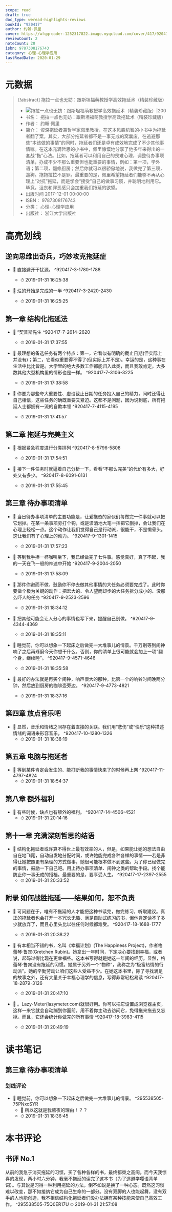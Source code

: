 ```yaml
---
scope: read
draft: true
doc_type: weread-highlights-reviews
bookId: "920417"
author: 约翰·佩里
cover: https://wfqqreader-1252317822.image.myqcloud.com/cover/417/920417/t7_920417.jpg
reviewCount: 2
noteCount: 20
isbn: 9787308176743
category: 心理-心理学应用
lastReadDate: 2020-01-29
---
```

# 元数据
> [!abstract] 拖拉一点也无妨：跟斯坦福萌教授学高效拖延术（精装珍藏版）
> - ![ 拖拉一点也无妨：跟斯坦福萌教授学高效拖延术（精装珍藏版）|200](https://wfqqreader-1252317822.image.myqcloud.com/cover/417/920417/t7_920417.jpg)
> - 书名： 拖拉一点也无妨：跟斯坦福萌教授学高效拖延术（精装珍藏版）
> - 作者： 约翰·佩里
> - 简介： 资深拖延者兼哲学家佩里教授，在这本风趣机智的小书中为拖延者翻了案。其实，大部分拖延者都不是一事无成的窝囊废，在逃避那些“本该做的事情”的同时，拖延者们还是卓有成效地完成了不少其他事情嘛。在这本充满哲思的小书中，佩里慷慨地分享了他多年来得出的一套战“拖”心法。比如，拖延者可以利用自己的畏难心理，调整待办事项清单，办成不少不那么重要但也挺重要的事情，例如：第一项，学外语；第二项，翻修厨房；然后你就可以很骄傲地说，我做完了第三项，遛狗。拖拖拉拉不是罪。最重要的是，佩里希望拖延者们能够不再从心理上“对抗”拖延，而是学会“接受”自己的做事习惯，并聪明地利用它。毕竟，沮丧和罪恶感只会加重我们拖延的欲望。
> - 出版时间 2017-12-01 00:00:00
> - ISBN： 9787308176743
> - 分类： 心理-心理学应用
> - 出版社： 浙江大学出版社

# 高亮划线

## 逆向思维出奇兵，巧妙攻克拖延症


- 📌 直接避开干扰源。 ^920417-3-1780-1788
    - ⏱ 2019-01-31 16:25:38 

- 📌 烂的开始是完成的一半 ^920417-3-2420-2430
    - ⏱ 2019-01-31 16:25:25 
## 第一章 结构化拖延法


- 📌 “契普斯先生 ^920417-7-2614-2620
    - ⏱ 2019-01-31 17:37:55 

- 📌 最理想的备选任务有两个特点：第一，它看似有明确的截止日期(但实际上并没有)；第二，它看似重要得不得了(但实际上并不是)。幸运的是，这种事在生活中比比皆是。大学里的绝大多数工作都能归入此类，而且我敢肯定，大多数其他大型机构里的情形也是一样。 ^920417-7-3106-3225
    - ⏱ 2019-01-31 17:38:58 

- 📌 你要为那些夸大重要性、虚设截止日期的任务投入自己的精力，同时还得让自己相信，这些任务的确既重要又紧迫。这都不是问题，因为说到底，所有拖延人士都拥有一流的自欺本领 ^920417-7-4115-4195
    - ⏱ 2019-01-31 17:41:57 
## 第二章 拖延与完美主义


- 📌 根据紧急程度进行分类排列 ^920417-8-5796-5808
    - ⏱ 2019-01-31 17:54:51 

- 📌 接下一件任务时就逼着自己分析一下，看看“不那么完美”的代价有多大，好处又有多少。 ^920417-8-6091-6131
    - ⏱ 2019-01-31 17:55:45 
## 第三章 待办事项清单


- 📌 当日待办事项清单的主要功能是，让爱拖沓的家伙们每做完一件事就可以把它划掉。在某一条事项旁打个钩，或是潇洒地大笔一挥把它删掉，会让我们在心理上轻松一点。这个动作让我们觉得自己是行动派，很能干，不是懒骨头。这让我们有了心理上的动力。 ^920417-9-1301-1415
    - ⏱ 2019-01-31 17:57:23 

- 📌 等到我手捧一杯咖啡坐下，我已经做完了七件事。感觉真好，真了不起，我的一天在飞一般的神速中开始 ^920417-9-2004-2050
    - ⏱ 2019-01-31 17:58:09 

- 📌 那件你避而不做、鼓励你不停去做其他事情的大任务必须要完成了。此时你要做个极为关键的动作：把宏大的、令人望而却步的大任务拆分成小的、没那么吓人的任务 ^920417-9-2523-2596
    - ⏱ 2019-01-31 18:34:12 

- 📌 把其他可能会让人分心的事情也写下来，提醒自己别做。 ^920417-9-4344-4369
    - ⏱ 2019-01-31 18:35:11 

- 📌 睡觉前，你可以想象一下起床之后做完一大堆事儿的情景。千万别等到闹钟响了之后再琢磨今天你想干什么，否则，你的清单上很可能就会加上一项“翻个身，继续睡”。 ^920417-9-4571-4646
    - ⏱ 2019-01-31 18:35:58 

- 📌 最好的办法就是再买个闹钟，响声很大的那种，比第一个的响铃时间晚两分钟，然后放到厨房的咖啡壶旁边。 ^920417-9-4773-4821
    - ⏱ 2019-01-31 18:37:16 
## 第四章 放点音乐吧


- 📌 显然，音乐和情绪之间存在着直接的关联。我们用“悲伤”或“快乐”这种描述情绪的词语来形容音乐。 ^920417-10-1280-1326
    - ⏱ 2019-01-31 18:38:19 
## 第五章 电脑与拖延者


- 📌 等到某件肯定会发生的、能打断我的事情快来了的时候再上网 ^920417-11-4797-4824
    - ⏱ 2019-01-31 18:54:37 
## 第八章 额外福利


- 📌 有些时候，缺点也有额外的福利。 ^920417-14-4506-4521
    - ⏱ 2019-01-31 20:14:16 
## 第十一章 充满深刻哲思的结语


- 📌 结构化拖延者或许算不得世上最有效率的人，但是，如果能让她的想法自由自在地飞翔，自动自发地分配时间，或许她能完成各种各样的事情——若是非得让她按照更有条理的方式做事，她很可能根本做不到这些。为了你已经做完的事情，鼓励一下自己吧。用上待办事项清单、闹钟之类的帮助手段。找个能防止你一事无成的搭档。最重要的是，要享受人生。 ^920417-17-2397-2555
    - ⏱ 2019-01-31 20:33:52 
## 附录 如何战胜拖延——结果如何，恕不负责


- 📌 可问题在于，唯有不拖延的人才能把这种书读完，做完练习，听取建议。真正的拖延者也会打开一本冗长无趣、满是自助式练习的书，但他肯定读不了多少就放弃了，而且心里头比以往任何时候都难受。 ^920417-18-1688-1777
    - ⏱ 2019-01-31 20:38:22 

- 📌 有本相当不错的书，名叫《幸福计划》(The Happiness Project)，作者格蕾琴·鲁宾(Gretchen Rubin)。她拿出一年时间，下定决心要找到幸福，或者说，起码过得比现在更幸福些。这本书写得就是她这一年间的经历。显然，格蕾琴·鲁宾没有拖延的习惯。她属于另外一个“物种”，我称之为“极富热情的行动派”。她的辛勤劳动让咱们这些人受益不少。在她这本书里，除了寻找满足的故事之外，还有大量关于幸福心理学的信息，写得非常轻松易读 ^920417-18-2879-3126
    - ⏱ 2019-01-31 20:47:10 

- 📌 。Lazy-Meter(lazymeter.com)就很好用。你可以把它设置成浏览器主页，这样一来它就会自动蹦到你面前，用不着你主动去访问它，免得拖来拖去又忘掉。而且，它还会统计你做完的所有事情 ^920417-18-3983-4115
    - ⏱ 2019-01-31 20:49:19 
# 读书笔记

## 第三章 待办事项清单

### 划线评论
- 📌 睡觉前，你可以想象一下起床之后做完一大堆事儿的情景。  ^295538505-75PNxcSYR
    - 💭 所以这就是我熬夜的理由！？？
    - ⏱ 2019-01-31 18:36:45
   
# 本书评论

## 书评 No.1 
从前的我急于消灭拖延的习惯，买了各种各样的书，最终都束之高阁。而今天我惊喜的发现，两小时六分钟，我毫不拖延的读完了这本书（为了逃避学嘤语背单词）。与其说是习得一种利用拖延的方法，倒不如说是换了一种心态。既然这习惯难以改变，那不如接纳它成为自己生命的一部分。没有双脚的人也能起舞，没有双手的人也能创造，我不相信结构化拖延者们没办法拥有某种技能来使自己高效工作。 ^295538505-75Q0ER17U
⏱ 2019-01-31 21:57:08
